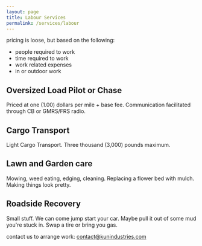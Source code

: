 ```yaml
---
layout: page
title: Labour Services
permalink: /services/labour
---
```


pricing is loose, but based on the following:
- people required to work
- time required to work
- work related expenses
- in or outdoor work

## Oversized Load Pilot or Chase
Priced at one (1.00) dollars per mile + base fee. Communication facilitated through CB or GMRS/FRS radio.

## Cargo Transport
Light Cargo Transport. Three thousand (3,000) pounds maximum.

## Lawn and Garden care
Mowing, weed eating, edging, cleaning. Replacing a flower bed with mulch. Making things look pretty. 

## Roadside Recovery
Small stuff. We can come jump start your car. Maybe pull it out of some mud you're stuck in. Swap a tire or bring you gas.

contact us to arrange work: [contact@kunindustries.com](mailto:contact@kunindustries.com)
